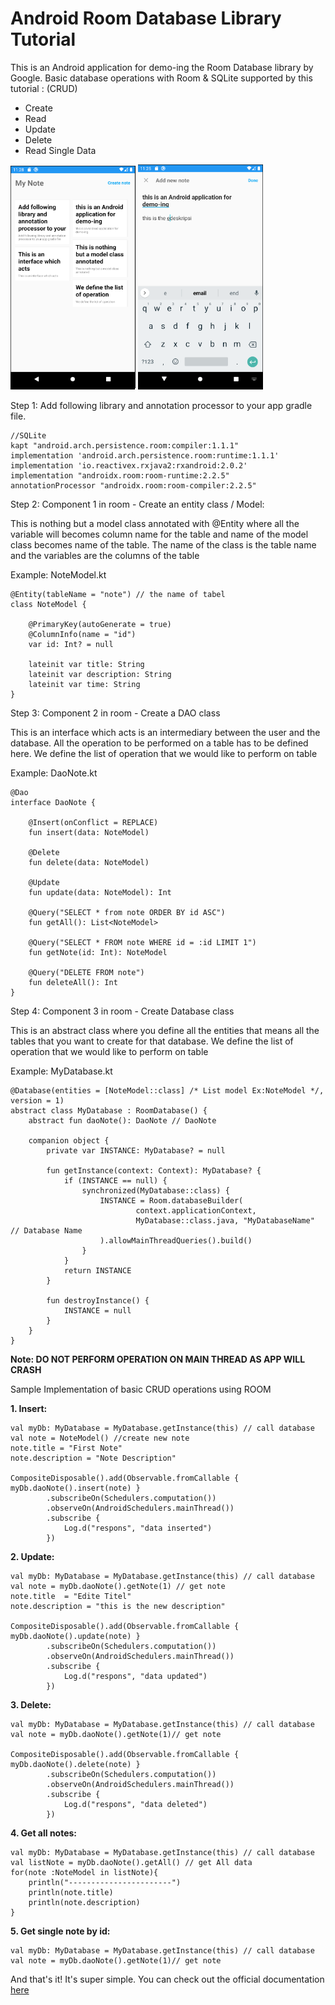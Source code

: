**Android Room Database Library Tutorial**
===================

This is an Android application for demo-ing the Room Database library by Google. Basic database operations with Room & SQLite supported by this tutorial : (CRUD)

* Create
* Read
* Update
* Delete
* Read Single Data

<img src="https://github.com/TistoW/RoomDatabase/blob/main/media/image1.png" width="200" style="max-width:100%;">   <img src="https://github.com/TistoW/RoomDatabase/blob/main/media/image2.png" width="200" style="max-width:100%;"></br>

Step 1: Add following library and annotation processor to your app gradle file.

    //SQLite
    kapt "android.arch.persistence.room:compiler:1.1.1"
    implementation 'android.arch.persistence.room:runtime:1.1.1'
    implementation 'io.reactivex.rxjava2:rxandroid:2.0.2'
    implementation "androidx.room:room-runtime:2.2.5"
    annotationProcessor "androidx.room:room-compiler:2.2.5"

Step 2: Component 1 in room - Create an entity class / Model:

This is nothing but a model class annotated with @Entity where all the variable will becomes column name for the table and name of the model class becomes name of the table. The name of the class is the table name and the variables are the columns of the table

Example: NoteModel.kt

    @Entity(tableName = "note") // the name of tabel
    class NoteModel {

        @PrimaryKey(autoGenerate = true) 
        @ColumnInfo(name = "id")
        var id: Int? = null

        lateinit var title: String
        lateinit var description: String
        lateinit var time: String
    }

Step 3: Component 2 in room - Create a DAO class

This is an interface which acts is an intermediary between the user and the database. All the operation to be performed on a table has to be defined here. We define the list of operation that we would like to perform on table

Example: DaoNote.kt

    @Dao
    interface DaoNote {

        @Insert(onConflict = REPLACE)
        fun insert(data: NoteModel)

        @Delete
        fun delete(data: NoteModel)

        @Update
        fun update(data: NoteModel): Int

        @Query("SELECT * from note ORDER BY id ASC")
        fun getAll(): List<NoteModel>

        @Query("SELECT * FROM note WHERE id = :id LIMIT 1")
        fun getNote(id: Int): NoteModel

        @Query("DELETE FROM note")
        fun deleteAll(): Int
    }

Step 4: Component 3 in room - Create Database class

This is an abstract class where you define all the entities that means all the tables that you want to create for that database. We define the list of operation that we would like to perform on table

Example: MyDatabase.kt

    @Database(entities = [NoteModel::class] /* List model Ex:NoteModel */, version = 1)  
    abstract class MyDatabase : RoomDatabase() {
        abstract fun daoNote(): DaoNote // DaoNote

        companion object {
            private var INSTANCE: MyDatabase? = null

            fun getInstance(context: Context): MyDatabase? {
                if (INSTANCE == null) {
                    synchronized(MyDatabase::class) {
                        INSTANCE = Room.databaseBuilder(
                                context.applicationContext,
                                MyDatabase::class.java, "MyDatabaseName" // Database Name
                        ).allowMainThreadQueries().build()
                    }
                }
                return INSTANCE
            }

            fun destroyInstance() {
                INSTANCE = null
            }
        }
    }

**Note: DO NOT PERFORM OPERATION ON MAIN THREAD AS APP WILL CRASH**

Sample Implementation of basic CRUD operations using ROOM

**1. Insert:**

    val myDb: MyDatabase = MyDatabase.getInstance(this) // call database
    val note = NoteModel() //create new note
    note.title = "First Note"
    note.description = "Note Description"

    CompositeDisposable().add(Observable.fromCallable { myDb.daoNote().insert(note) }
            .subscribeOn(Schedulers.computation())
            .observeOn(AndroidSchedulers.mainThread())
            .subscribe {
                Log.d("respons", "data inserted")
            })

**2. Update:**

    val myDb: MyDatabase = MyDatabase.getInstance(this) // call database
    val note = myDb.daoNote().getNote(1) // get note
    note.title  = "Edite Titel"
    note.description = "this is the new description"

    CompositeDisposable().add(Observable.fromCallable { myDb.daoNote().update(note) }
            .subscribeOn(Schedulers.computation())
            .observeOn(AndroidSchedulers.mainThread())
            .subscribe {
                Log.d("respons", "data updated")
            })

**3. Delete:**

    val myDb: MyDatabase = MyDatabase.getInstance(this) // call database
    val note = myDb.daoNote().getNote(1)// get note

    CompositeDisposable().add(Observable.fromCallable { myDb.daoNote().delete(note) }
            .subscribeOn(Schedulers.computation())
            .observeOn(AndroidSchedulers.mainThread())
            .subscribe {
                Log.d("respons", "data deleted")
            })

**4. Get all notes:**

    val myDb: MyDatabase = MyDatabase.getInstance(this) // call database
    val listNote = myDb.daoNote().getAll() // get All data
    for(note :NoteModel in listNote){
        println("-----------------------")
        println(note.title)
        println(note.description)
    }

**5. Get single note by id:**

    val myDb: MyDatabase = MyDatabase.getInstance(this) // call database
    val note = myDb.daoNote().getNote(1)// get note

And that's it! It's super simple. You can check out the official documentation <a href="https://developer.android.com/topic/libraries/architecture/room" target="_blank">here</a>
